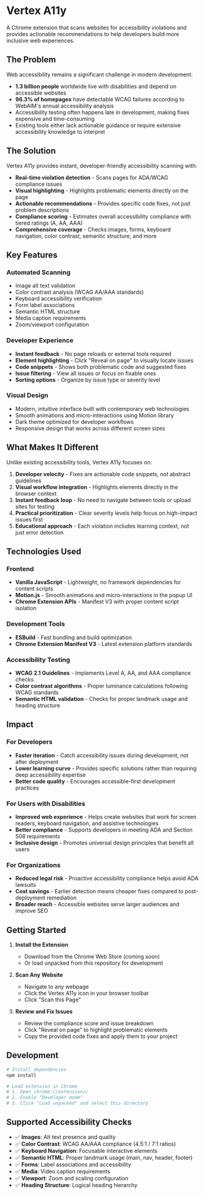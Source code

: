 # Vertex A11y

A Chrome extension that scans websites for accessibility violations and provides actionable recommendations to help developers build more inclusive web experiences.

## The Problem

Web accessibility remains a significant challenge in modern development:

- **1.3 billion people** worldwide live with disabilities and depend on accessible websites
- **96.3% of homepages** have detectable WCAG failures according to WebAIM's annual accessibility analysis
- Accessibility testing often happens late in development, making fixes expensive and time-consuming
- Existing tools either lack actionable guidance or require extensive accessibility knowledge to interpret

## The Solution

Vertex A11y provides instant, developer-friendly accessibility scanning with:

- **Real-time violation detection** - Scans pages for ADA/WCAG compliance issues
- **Visual highlighting** - Highlights problematic elements directly on the page
- **Actionable recommendations** - Provides specific code fixes, not just problem descriptions
- **Compliance scoring** - Estimates overall accessibility compliance with tiered ratings (A, AA, AAA)
- **Comprehensive coverage** - Checks images, forms, keyboard navigation, color contrast, semantic structure, and more

## Key Features

### Automated Scanning
- Image alt text validation
- Color contrast analysis (WCAG AA/AAA standards)
- Keyboard accessibility verification
- Form label associations
- Semantic HTML structure
- Media caption requirements
- Zoom/viewport configuration

### Developer Experience
- **Instant feedback** - No page reloads or external tools required
- **Element highlighting** - Click "Reveal on page" to visually locate issues
- **Code snippets** - Shows both problematic code and suggested fixes
- **Issue filtering** - View all issues or focus on fixable ones
- **Sorting options** - Organize by issue type or severity level

### Visual Design
- Modern, intuitive interface built with contemporary web technologies
- Smooth animations and micro-interactions using Motion library
- Dark theme optimized for developer workflows
- Responsive design that works across different screen sizes

## What Makes It Different

Unlike existing accessibility tools, Vertex A11y focuses on:

1. **Developer velocity** - Fixes are actionable code snippets, not abstract guidelines
2. **Visual workflow integration** - Highlights elements directly in the browser context
3. **Instant feedback loop** - No need to navigate between tools or upload sites for testing
4. **Practical prioritization** - Clear severity levels help focus on high-impact issues first
5. **Educational approach** - Each violation includes learning context, not just error detection

## Technologies Used

### Frontend
- **Vanilla JavaScript** - Lightweight, no framework dependencies for content scripts
- **Motion.js** - Smooth animations and micro-interactions in the popup UI
- **Chrome Extension APIs** - Manifest V3 with proper content script isolation

### Development Tools
- **ESBuild** - Fast bundling and build optimization
- **Chrome Extension Manifest V3** - Latest extension platform standards

### Accessibility Testing
- **WCAG 2.1 Guidelines** - Implements Level A, AA, and AAA compliance checks
- **Color contrast algorithms** - Proper luminance calculations following WCAG standards
- **Semantic HTML validation** - Checks for proper landmark usage and heading structure

## Impact

### For Developers
- **Faster iteration** - Catch accessibility issues during development, not after deployment
- **Lower learning curve** - Provides specific solutions rather than requiring deep accessibility expertise
- **Better code quality** - Encourages accessible-first development practices

### For Users with Disabilities
- **Improved web experience** - Helps create websites that work for screen readers, keyboard navigation, and assistive technologies
- **Better compliance** - Supports developers in meeting ADA and Section 508 requirements
- **Inclusive design** - Promotes universal design principles that benefit all users

### For Organizations
- **Reduced legal risk** - Proactive accessibility compliance helps avoid ADA lawsuits
- **Cost savings** - Earlier detection means cheaper fixes compared to post-deployment remediation
- **Broader reach** - Accessible websites serve larger audiences and improve SEO

## Getting Started

1. **Install the Extension**
   - Download from the Chrome Web Store (coming soon)
   - Or load unpacked from this repository for development

2. **Scan Any Website**
   - Navigate to any webpage
   - Click the Vertex A11y icon in your browser toolbar
   - Click "Scan this Page"

3. **Review and Fix Issues**
   - Review the compliance score and issue breakdown
   - Click "Reveal on page" to highlight problematic elements
   - Copy the provided code fixes and apply them to your project

## Development

```bash
# Install dependencies
npm install

# Load extension in Chrome
# 1. Open chrome://extensions/
# 2. Enable "Developer mode"
# 3. Click "Load unpacked" and select this directory
```

## Supported Accessibility Checks

- ✅ **Images**: Alt text presence and quality
- ✅ **Color Contrast**: WCAG AA/AAA compliance (4.5:1 / 7:1 ratios)
- ✅ **Keyboard Navigation**: Focusable interactive elements
- ✅ **Semantic HTML**: Proper landmark usage (main, nav, header, footer)
- ✅ **Forms**: Label associations and accessibility
- ✅ **Media**: Video caption requirements
- ✅ **Viewport**: Zoom and scaling configuration
- ✅ **Heading Structure**: Logical heading hierarchy
